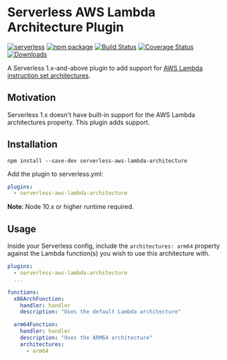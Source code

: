 # Serverless AWS Lambda Architecture Plugin

[![serverless][sls-image]][sls-url]
[![npm package][npm-image]][npm-url]
[![Build Status][build-image]][build-url]
[![Coverage Status][coveralls-image]][coveralls-url]
[![Downloads][downloads-image]][npm-url]

A Serverless 1.x-and-above plugin to add support for [AWS Lambda instruction set architectures](https://docs.aws.amazon.com/lambda/latest/dg/foundation-arch.html).

## Motivation

Serverless 1.x doesn't have built-in support for the AWS Lambda architectures property. This plugin adds support.

## Installation

```
npm install --save-dev serverless-aws-lambda-architecture
```

Add the plugin to serverless.yml:

```yaml
plugins:
  - serverless-aws-lambda-architecture
```

**Note**: Node 10.x or higher runtime required.

## Usage

Inside your Serverless config, include the `architectures: arm64` property against the Lambda function(s) you wish to
use this architecture with.

```yaml
plugins:
  - serverless-aws-lambda-architecture
  ...

functions:
  x86ArchFunction:
    handler: handler
    description: "Uses the default Lambda architecture"

  arm64Function:
    handler: handler
    description: "Uses the ARM64 architecture"
    architectures: 
      - arm64
    
```

[sls-image]: http://public.serverless.com/badges/v3.svg
[sls-url]: http://www.serverless.com
[npm-image]: https://img.shields.io/npm/v/serverless-aws-lambda-architecture.svg
[npm-url]: http://npmjs.org/package/serverless-aws-lambda-architecture
[build-image]: https://github.com/digio/serverless-aws-lambda-architecture/actions/workflows/npm-publish.yml/badge.svg
[build-url]: https://github.com/digio/serverless-aws-lambda-architecture/actions
[coveralls-image]: https://coveralls.io/repos/github/digio/serverless-aws-lambda-architecture/badge.svg?branch=master
[coveralls-url]: https://coveralls.io/github/digio/serverless-aws-lambda-architecture?branch=master
[downloads-image]: https://img.shields.io/npm/dm/serverless-aws-lambda-architecture.svg
